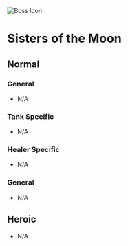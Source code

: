![Boss Icon](http://wow.zamimg.com/images/wow/journal/ui-ej-boss-huntresskasparian.png)
# Sisters of the Moon

## Normal

### General

- N/A

### Tank Specific

- N/A

### Healer Specific

- N/A

### General

- N/A

## Heroic

- N/A
